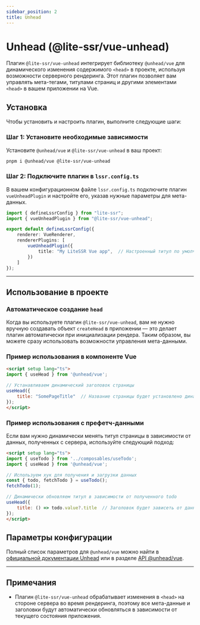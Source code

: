 ```yaml
---
sidebar_position: 2
title: Unhead
---
```


# Unhead (@lite-ssr/vue-unhead)

Плагин `@lite-ssr/vue-unhead` интегрирует библиотеку `@unhead/vue` для динамического изменения содержимого `<head>` в проекте, используя возможности серверного рендеринга. Этот плагин позволяет вам управлять мета-тегами, титулами страниц и другими элементами `<head>` в вашем приложении на Vue.

## Установка

Чтобы установить и настроить плагин, выполните следующие шаги:

### Шаг 1: Установите необходимые зависимости

Установите `@unhead/vue` и `@lite-ssr/vue-unhead` в ваш проект:

```bash
pnpm i @unhead/vue @lite-ssr/vue-unhead
```

### Шаг 2: Подключите плагин в `lssr.config.ts`

В вашем конфигурационном файле `lssr.config.ts` подключите плагин `vueUnheadPlugin` и настройте его, указав нужные параметры для мета-данных.

```ts
import { defineLssrConfig } from "lite-ssr";
import { vueUnheadPlugin } from "@lite-ssr/vue-unhead";

export default defineLssrConfig({
    renderer: VueRenderer,
    rendererPlugins: [
        vueUnheadPlugin({
            title: "My LiteSSR Vue app",  // Настроенный титул по умолчанию
        })
    ]
});
```

---

## Использование в проекте

### Автоматическое создание `head`

Когда вы используете плагин `@lite-ssr/vue-unhead`, вам не нужно вручную создавать объект `createHead` в приложении — это делает плагин автоматически при инициализации рендера. Таким образом, вы можете сразу использовать возможности управления мета-данными.

### Пример использования в компоненте Vue

```html
<script setup lang="ts">
import { useHead } from '@unhead/vue';

// Устанавливаем динамический заголовок страницы
useHead({
    title: "SomePageTitle"  // Название страницы будет установлено динамически
});
</script>
```

### Пример использования с префетч-данными

Если вам нужно динамически менять титул страницы в зависимости от данных, полученных с сервера, используйте следующий подход:

```html
<script setup lang="ts">
import { useTodo } from '../composables/useTodo';
import { useHead } from '@unhead/vue';

// Используем хук для получения и загрузки данных
const { todo, fetchTodo } = useTodo();
fetchTodo(1);

// Динамически обновляем титул в зависимости от полученного todo
useHead({
    title: () => todo.value?.title  // Заголовок будет зависеть от данных
});
</script>
```

## Параметры конфигурации

Полный список параметров для `@unhead/vue` можно найти в [официальной документации Unhead](https://unhead.dev/) или в разделе [API @unhead/vue](https://unhead.dev/docs).

---

## Примечания

- Плагин `@lite-ssr/vue-unhead` обрабатывает изменения в `<head>` на стороне сервера во время рендеринга, поэтому все мета-данные и заголовки будут автоматически обновляться в зависимости от текущего состояния приложения.